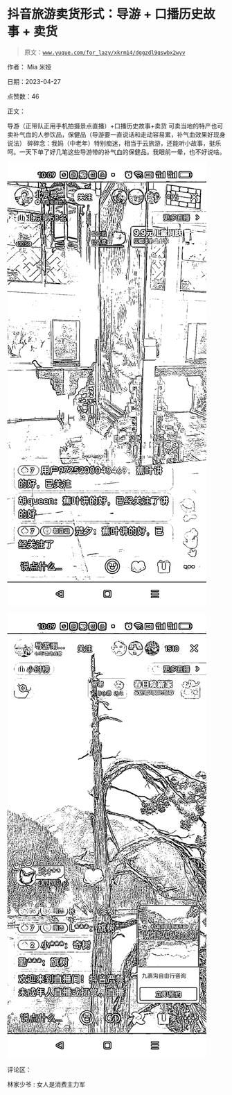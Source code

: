 # 抖音旅游卖货形式：导游 + 口播历史故事 + 卖货

> 原文：[`www.yuque.com/for_lazy/xkrm14/dggzdl9qswbx2wyv`](https://www.yuque.com/for_lazy/xkrm14/dggzdl9qswbx2wyv)

作者： Mia 米娅

日期：2023-04-27

点赞数：46

正文：

导游（正带队正用手机拍摄景点直播）+口播历史故事+卖货 可卖当地的特产也可卖补气血的人参饮品，保健品（导游要一直说话和走动容易累，补气血效果好现身说法） 碎碎念：我妈（中老年）特别痴迷，相当于云旅游，还能听小故事，挺乐呵。一天下单了好几笔这些导游带的补气血的保健品。我眼前一晕，也不好说啥。

![](img/07b38e993f21a1efc6b21a11e057e185.png)  

![](img/f0f6e671b632247ff4a4c2734bb3a04c.png)  

评论区：

林家少爷 : 女人是消费主力军

